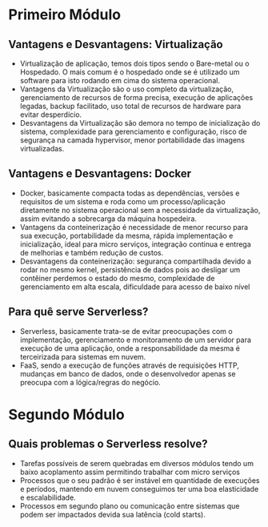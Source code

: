 # Primeiro Módulo
## Vantagens e Desvantagens: Virtualização

- Virtualização de aplicação, temos dois tipos sendo o Bare-metal ou o Hospedado. O mais comum é o hospedado onde se é utilizado um software para isto rodando em cima do sistema operacional.
- Vantagens da Virtualização são o uso completo da virtualização, gerenciamento de recursos de forma precisa, execução de aplicações legadas, backup facilitado, uso total de recursos de hardware para evitar desperdício.
- Desvantagens da Virtualização são demora no tempo de inicialização do sistema, complexidade para gerenciamento e configuração, risco de segurança na camada hypervisor, menor portabilidade das imagens virtualizadas.

## Vantagens e Desvantagens: Docker

- Docker, basicamente compacta todas as dependências, versões e requisitos de um sistema e roda como um processo/aplicação diretamente no sistema operacional sem a necessidade da virtualização, assim evitando a sobrecarga da máquina hospedeira.
- Vantagens da conteinerização é necessidade de menor recurso para sua execução, portabilidade da mesma, rápida implementação e inicialização, ideal para micro serviços, integração continua e entrega de melhorias e também redução de custos.
- Desvantagens da conteinerização: segurança compartilhada devido a rodar no mesmo kernel, persistência de dados pois ao desligar um contêiner perdemos o estado do mesmo, complexidade de gerenciamento em alta escala, dificuldade para acesso de baixo nível

## Para quê serve Serverless?

- Serverless, basicamente trata-se de evitar preocupações com o implementação, gerenciamento e monitoramento de um servidor para execução de uma aplicação, onde a responsabilidade da mesma é terceirizada para sistemas em nuvem.
- FaaS, sendo a execução de funções através de requisições HTTP, mudanças em banco de dados, onde o desenvolvedor apenas se preocupa com a lógica/regras do negócio.

# Segundo Módulo
## Quais problemas o Serverless resolve?

- Tarefas possíveis de serem quebradas em diversos módulos tendo um baixo acoplamento assim permitindo trabalhar com micro serviços
- Processos que o seu padrão é ser instável em quantidade de execuções e períodos, mantendo em nuvem conseguimos ter uma boa elasticidade e escalabilidade.
- Processos em segundo plano ou comunicação entre sistemas que podem ser impactados devida sua latência (cold starts).
